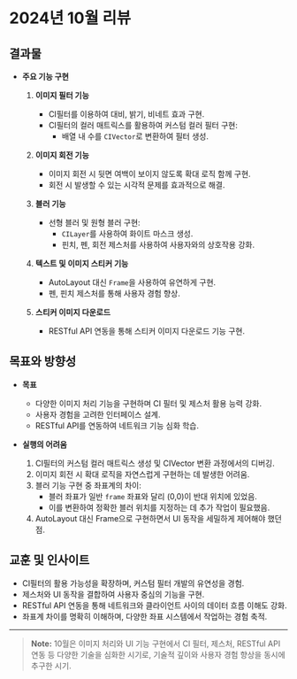 # 2024년 10월 리뷰

## 결과물
- **주요 기능 구현**
  1. **이미지 필터 기능**
     - CI필터를 이용하여 대비, 밝기, 비네트 효과 구현.
     - CI필터의 컬러 매트릭스를 활용하여 커스텀 컬러 필터 구현:
       - 배열 내 수를 `CIVector`로 변환하여 필터 생성.

  2. **이미지 회전 기능**
     - 이미지 회전 시 뒷면 여백이 보이지 않도록 확대 로직 함께 구현.
     - 회전 시 발생할 수 있는 시각적 문제를 효과적으로 해결.

  3. **블러 기능**
     - 선형 블러 및 원형 블러 구현:
       - `CILayer`를 사용하여 화이트 마스크 생성.
       - 핀치, 펜, 회전 제스처를 사용하여 사용자와의 상호작용 강화.

  4. **텍스트 및 이미지 스티커 기능**
     - AutoLayout 대신 `Frame`을 사용하여 유연하게 구현.
     - 펜, 핀치 제스처를 통해 사용자 경험 향상.

  5. **스티커 이미지 다운로드**
     - RESTful API 연동을 통해 스티커 이미지 다운로드 기능 구현.

## 목표와 방향성
- **목표**
  - 다양한 이미지 처리 기능을 구현하며 CI 필터 및 제스처 활용 능력 강화.
  - 사용자 경험을 고려한 인터페이스 설계.
  - RESTful API를 연동하여 네트워크 기능 심화 학습.

- **실행의 어려움**
  1. CI필터의 커스텀 컬러 매트릭스 생성 및 CIVector 변환 과정에서의 디버깅.
  2. 이미지 회전 시 확대 로직을 자연스럽게 구현하는 데 발생한 어려움.
  3. 블러 기능 구현 중 좌표계의 차이:
     - 블러 좌표가 일반 `frame` 좌표와 달리 (0,0)이 반대 위치에 있었음.
     - 이를 변환하여 정확한 블러 위치를 지정하는 데 추가 작업이 필요했음.
  4. AutoLayout 대신 Frame으로 구현하면서 UI 동작을 세밀하게 제어해야 했던 점.

## 교훈 및 인사이트
- CI필터의 활용 가능성을 확장하며, 커스텀 필터 개발의 유연성을 경험.
- 제스처와 UI 동작을 결합하여 사용자 중심의 기능을 구현.
- RESTful API 연동을 통해 네트워크와 클라이언트 사이의 데이터 흐름 이해도 강화.
- 좌표계 차이를 명확히 이해하며, 다양한 좌표 시스템에서 작업하는 경험 축적.

---

> **Note:** 10월은 이미지 처리와 UI 기능 구현에서 CI 필터, 제스처, RESTful API 연동 등 다양한 기술을 심화한 시기로, 기술적 깊이와 사용자 경험 향상을 동시에 추구한 시기.

